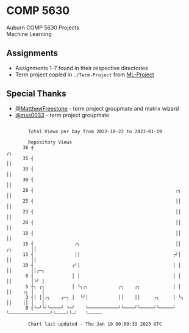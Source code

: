 # COMP 5630
Auburn COMP 5630 Projects  
Machine Learning

## Assignments
- Assignments 1-7 found in their respective directories
- Term project copied in `./Term-Project` from [ML-Project](https://github.com/wumphlett/ML-Project)

## Special Thanks
- [@MatthewFreestone](https://github.com/MatthewFreestone) - term project groupmate and matrix wizard
- [@mss0033](https://github.com/mss0033) - term project groupmate

```

        Total Views per Day from 2022-10-22 to 2023-01-19

        Repository Views
      38 ┼                                                                               ╭╮
      35 ┤                                                                               ││
      33 ┤                                                                               ││
      30 ┤                                                                               ││
      28 ┤                                                    ╭╮                         ││
      25 ┤                                                    ││                         ││
      23 ┤                                                    ││                         ││
      20 ┤                                                    ││                         ││
      18 ┤                                                    ││                         ││
      15 ┤               ╭╮                                   ││                ╭╮       ││
      13 ┤               ││                                  ╭╯│                ││       ││
      10 ┤              ╭╯│                                  │ │                ││       ││╭─╮
       8 ┤              │ │                                  │ │                ││       │╰╯ │
       5 ┼╮ ╭╮          │ ╰╮╭╮           ╭╮    ╭╮            │ │                ││    ╭╮ │   │
       3 ┤│ ││╭╮    ╭─╮ │  ╰╯│           ││    ││     ╭╮     │ ╰╮               ││    ││ │   │
       0 ┤╰─╯╰╯╰────╯ ╰─╯    ╰───────────╯╰────╯╰─────╯╰─────╯  ╰───────────────╯╰────╯╰─╯   ╰─────

        Chart last updated - Thu Jan 19 00:00:39 2023 UTC
        
```
